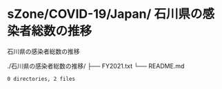 # sZone/COVID-19/Japan/ 石川県の感染者総数の推移

石川県の感染者総数の推移

  ./石川県の感染者総数の推移/
    ├── FY2021.txt
    └── README.md
    
    0 directories, 2 files
